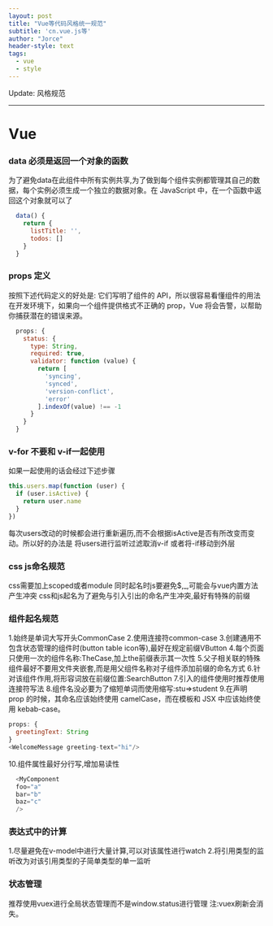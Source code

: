 ```yaml
---
layout: post
title: "Vue等代码风格统一规范"
subtitle: 'cn.vue.js等'
author: "Jorce"
header-style: text
tags:
  - vue
  - style
---
```


Update: 风格规范

---

# Vue

### data 必须是返回一个对象的函数

为了避免data在此组件中所有实例共享,为了做到每个组件实例都管理其自己的数据，每个实例必须生成一个独立的数据对象。在 JavaScript 中，在一个函数中返回这个对象就可以了
```js
  data() {
    return {
      listTitle: '',
      todos: []
    }
  }
```
### props 定义
按照下述代码定义的好处是:
它们写明了组件的 API，所以很容易看懂组件的用法
在开发环境下，如果向一个组件提供格式不正确的 prop，Vue 将会告警，以帮助你捕获潜在的错误来源。
```js
  props: {
    status: {
      type: String,
      required: true,
      validator: function (value) {
        return [
          'syncing',
          'synced',
          'version-conflict',
          'error'
        ].indexOf(value) !== -1
      }
    }
  }
```

### v-for 不要和 v-if一起使用
如果一起使用的话会经过下述步骤
```js
this.users.map(function (user) {
  if (user.isActive) {
    return user.name
  }
})
```
每次users改动的时候都会进行重新遍历,而不会根据isActive是否有所改变而变动。所以好的办法是
将users进行监听过滤取消v-if 或者将-if移动到外层

### css js命名规范
css需要加上scoped或者module
同时起名时js要避免$,_,可能会与vue内置方法产生冲突
css和js起名为了避免与引入引出的命名产生冲突,最好有特殊的前缀

### 组件起名规范

1.始终是单词大写开头CommonCase
2.使用连接符common-case
3.创建通用不包含状态管理的组件时(button table icon等),最好在规定前缀VButton
4.每个页面只使用一次的组件名称:TheCase,加上the前缀表示其一次性
5.父子相关联的特殊组件最好不要用文件夹嵌套,而是用父组件名称对子组件添加前缀的命名方式
6.针对该组件作用,将形容词放在前缀位置:SearchButton
7.引入的组件使用时推荐使用连接符<my-component></my-component>写法
8.组件名没必要为了缩短单词而使用缩写:stu=>student
9.在声明 prop 的时候，其命名应该始终使用 camelCase，而在模板和 JSX 中应该始终使用 kebab-case。
```js
props: {
  greetingText: String
}
<WelcomeMessage greeting-text="hi"/>
```
10.组件属性最好分行写,增加易读性
```js
  <MyComponent
  foo="a"
  bar="b"
  baz="c"
  />
```
### 表达式中的计算

1.尽量避免在v-model中进行大量计算,可以对该属性进行watch
2.将引用类型的监听改为对该引用类型的子简单类型的单一监听

### 状态管理
推荐使用vuex进行全局状态管理而不是window.status进行管理
注:vuex刷新会消失。
